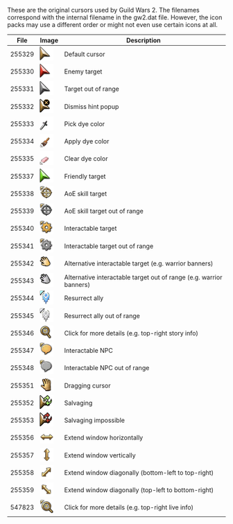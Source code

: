 These are the original cursors used by Guild Wars 2. The filenames correspond
with the internal filename in the gw2.dat file. However, the icon packs may use
a different order or might not even use certain icons at all.

File   | Image                 | Description
-------|-----------------------|-------------
255329 | ![255329](255329.png) | Default cursor
255330 | ![255330](255330.png) | Enemy target
255331 | ![255331](255331.png) | Target out of range
255332 | ![255332](255332.png) | Dismiss hint popup
255333 | ![255333](255333.png) | Pick dye color
255334 | ![255334](255334.png) | Apply dye color
255335 | ![255335](255335.png) | Clear dye color
255337 | ![255337](255337.png) | Friendly target
255338 | ![255338](255338.png) | AoE skill target
255339 | ![255339](255339.png) | AoE skill target out of range
255340 | ![255340](255340.png) | Interactable target
255341 | ![255341](255341.png) | Interactable target out of range
255342 | ![255342](255342.png) | Alternative interactable target (e.g. warrior banners)
255343 | ![255343](255343.png) | Alternative interactable target out of range (e.g. warrior banners)
255344 | ![255344](255344.png) | Resurrect ally
255345 | ![255345](255345.png) | Resurrect ally out of range
255346 | ![255346](255346.png) | Click for more details (e.g. top-right story info)
255347 | ![255347](255347.png) | Interactable NPC
255348 | ![255348](255348.png) | Interactable NPC out of range
255351 | ![255351](255351.png) | Dragging cursor
255352 | ![255352](255352.png) | Salvaging
255353 | ![255353](255353.png) | Salvaging impossible
255356 | ![255356](255356.png) | Extend window horizontally
255357 | ![255357](255357.png) | Extend window vertically
255358 | ![255358](255358.png) | Extend window diagonally (bottom-left to top-right)
255359 | ![255359](255359.png) | Extend window diagonally (top-left to bottom-right)
547823 | ![547823](547823.png) | Click for more details (e.g. top-right live info)
